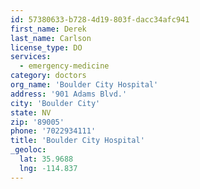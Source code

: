 ```yaml
---
id: 57380633-b728-4d19-803f-dacc34afc941
first_name: Derek
last_name: Carlson
license_type: DO
services:
  - emergency-medicine
category: doctors
org_name: 'Boulder City Hospital'
address: '901 Adams Blvd.'
city: 'Boulder City'
state: NV
zip: '89005'
phone: '7022934111'
title: 'Boulder City Hospital'
_geoloc:
  lat: 35.9688
  lng: -114.837
---
```

